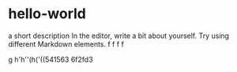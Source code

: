 # hello-world
a short description
In the editor, write a bit about yourself. Try using different Markdown elements.
f
f
f
f

g
h'h''(h('((541563
6f2fd3
